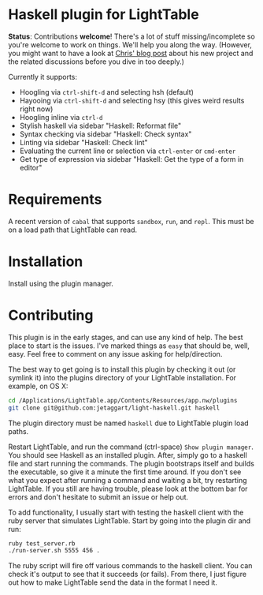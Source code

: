 Haskell plugin for LightTable
===

**Status**: Contributions **welcome**! There's a lot of stuff missing/incomplete
so you're welcome to work on things. We'll help you along the way.
(However, you might want to have a look at [Chris' blog post](http://www.chris-granger.com/2014/10/01/beyond-light-table/)
about his new project and the related discussions before you dive in too
deeply.)

Currently it supports:
* Hoogling via `ctrl-shift-d` and selecting hsh (default)
* Hayooing via `ctrl-shift-d` and selecting hsy (this gives weird results right now)
* Hoogling inline via `ctrl-d`
* Stylish haskell via sidebar "Haskell: Reformat file"
* Syntax checking via sidebar "Haskell: Check syntax"
* Linting via sidebar "Haskell: Check lint"
* Evaluating the current line or selection via `ctrl-enter` or `cmd-enter`
* Get type of expression via sidebar "Haskell: Get the type of a form in editor"


Requirements
===

A recent version of `cabal` that supports `sandbox`, `run`, and `repl`. This must be on a load path that LightTable can read.


Installation
===

Install using the plugin manager.

Contributing
===

This plugin is in the early stages, and can use any kind of help. The best place to start is the issues. I've marked things as `easy` that should be, well, easy. Feel free to comment on any issue asking for help/direction.

The best way to get going is to install this plugin by checking it out (or symlink it) into the plugins directory of your LightTable installation. For example, on OS X:

```bash
cd /Applications/LightTable.app/Contents/Resources/app.nw/plugins
git clone git@github.com:jetaggart/light-haskell.git haskell
```

The plugin directory must be named `haskell` due to LightTable plugin load paths.

Restart LightTable, and run the command (ctrl-space) `Show plugin manager`. You should see Haskell as an installed plugin. After, simply go to a
haskell file and start running the commands. The plugin bootstraps itself and builds the executable, so give it a minute the first time around.
If you don't see what you expect after running a command and waiting a bit, try restarting LightTable. If you still are having trouble, please look at the bottom bar for errors and don't hesitate to submit an issue or help out.

To add functionality, I usually start with testing the haskell client with the ruby server that simulates LightTable. Start by going into the plugin dir and run:

```bash
ruby test_server.rb
./run-server.sh 5555 456 .
```

The ruby script will fire off various commands to the haskell client. You can check it's output to see that it succeeds (or fails). From there, I just figure out how to make LightTable send the data in the format I need it.

